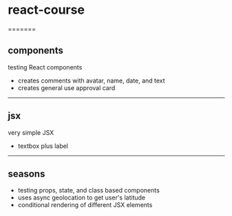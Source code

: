 # react-course
=======

## components 
testing React components

* creates comments with avatar, name, date, and text  
* creates general use approval card 

---

## jsx
very simple JSX 

* textbox plus label

----

## seasons
* testing props, state, and class based components
* uses async geolocation to get user's latitude
* conditional rendering of different JSX elements 

